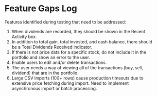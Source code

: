 # Feature Gaps Log

Features identified during testing that need to be addressed:

1. When dividends are recorded, they should be shown in the Recent Activity box.
2. In addition to total gain, total invested, and cash balance, there should be a Total Dividends Received indicator.
3. If there is not price data for a specific stock, do not include it in the portfolio and show an error to the user.
4. Enable users to edit and/or delete transactions.
5. The user needs a way of viewing all of the transactions (buy, sell, dividend) that are in the portfolio.
6. Large CSV imports (100+ rows) cause production timeouts due to extensive price fetching during import. Need to implement asynchronous import or batch processing.

